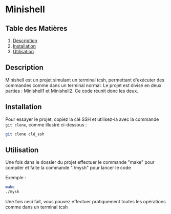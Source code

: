 # Minishell

## Table des Matières

1. [Description](#description)
2. [Installation](#installation)
3. [Utilisation](#utilisation)

## Description

Minishell est un projet simulant un terminal tcsh, permettant d'exécuter des commandes comme dans un terminal normal. Le projet est divisé en deux parties : Minishell1 et Minishell2.
Ce code réunit donc les deux.

## Installation

Pour essayer le projet, copiez la clé SSH et utilisez-la avec la commande `git clone`, comme illustré ci-dessous :

```bash
git clone clé_ssh
```

## Utilisation

Une fois dans le dossier du projet effectuer le commande "make" pour compiler et faite la commande "./mysh" pour lancer le code 

Exemple :
```bash
make
./mysh
```

Une fois ceci fait, vous pouvez effectuer pratiquement toutes les opérations comme dans un terminal tcsh
